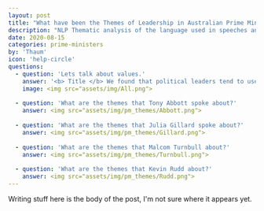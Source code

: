 ```yaml
---
layout: post
title: "What have been the Themes of Leadership in Australian Prime Ministers?"
description: "NLP Thematic analysis of the language used in speeches and interviews."
date: 2020-08-15
categories: prime-ministers
by: 'Thaum'
icon: 'help-circle'
questions:
  - question: 'Lets talk about values.'
    answer: '<b> Title </b> We found that political leaders tend to use a similar rhetoric (as represented in the first word cloud of all recent PMs). Our algorithm identifies what each politician values beyond the general rhetoric.'
    image: <img src="assets/img/All.png">
    
  - question: 'What are the themes that Tony Abbott spoke about?'
    answer: <img src="assets/img/pm_themes/Abbott.png">
   
  - question: 'What are the themes that Julia Gillard spoke about?'
    answer: <img src="assets/img/pm_themes/Gillard.png">
  
  - question: 'What are the themes that Malcom Turnbull about?'
    answer: <img src="assets/img/pm_themes/Turnbull.png">
  
  - question: 'What are the themes that Kevin Rudd about?'
    answer: <img src="assets/img/pm_themes/Rudd.png">
---
```


Writing stuff here is the body of the post, I'm not sure where it appears yet.
